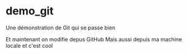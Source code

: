 # demo_git
Une démonstration de Git qui se passe bien

Et maintenant on modifie depus GitHub
Mais aussi depuis ma machine locale et c'est cool
